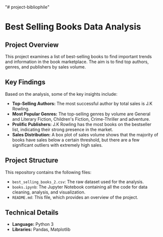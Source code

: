 "# project-bibliophile" 
# Best Selling Books Data Analysis
## Project Overview
This project examines a list of best-selling books to find important trends and information in the book marketplace. The aim is to find top authors, genres, and publishers by sales volume.
## Key Findings 
Based on the analysis, some of the key insights include:

* **Top-Selling Authors:** The most successful author by total sales is J.K Rowling.
* **Most Popular Genres:** The top-selling genres by volume are General and Literary Fiction, Children's Fiction, Crime-Thriller and adventure.
* **Prolific Publishers:** J.K Rowling has the most books on the bestseller list, indicating their strong presence in the market.
* **Sales Distribution:** A box plot of sales volume shows that the majority of books have sales below a certain threshold, but there are a few significant outliers with extremely high sales.
## Project Structure
This repository contains the following files:

* `best_selling_books_2.csv`: The raw dataset used for the analysis.
* `books.ipynb`: The Jupyter Notebook containing all the code for data cleaning, analysis, and visualization.
* `README.md`: This file, which provides an overview of the project.

## Technical Details
* **Language:** Python 3
* **Libraries:** Pandas, Matplotlib


